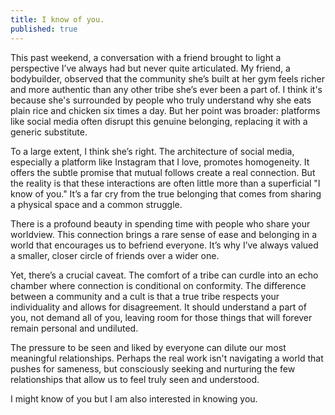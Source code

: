 ```yaml
---
title: I know of you.
published: true
---
```


This past weekend, a conversation with a friend brought to light a perspective I’ve always had but never quite articulated. My friend, a bodybuilder, observed that the community she’s built at her gym feels richer and more authentic than any other tribe she’s ever been a part of. I think it's because she's surrounded by people who truly understand why she eats plain rice and chicken six times a day. But her point was broader: platforms like social media often disrupt this genuine belonging, replacing it with a generic substitute.

To a large extent, I think she’s right. The architecture of social media, especially a platform like Instagram that I love, promotes homogeneity. It offers the subtle promise that mutual follows create a real connection. But the reality is that these interactions are often little more than a superficial "I know of you." It’s a far cry from the true belonging that comes from sharing a physical space and a common struggle.

There is a profound beauty in spending time with people who share your worldview. This connection brings a rare sense of ease and belonging in a world that encourages us to befriend everyone. It’s why I’ve always valued a smaller, closer circle of friends over a wider one.

Yet, there’s a crucial caveat. The comfort of a tribe can curdle into an echo chamber where connection is conditional on conformity. The difference between a community and a cult is that a true tribe respects your individuality and allows for disagreement. It should understand a part of you, not demand all of you, leaving room for those things that will forever remain personal and undiluted.

The pressure to be seen and liked by everyone can dilute our most meaningful relationships. Perhaps the real work isn't navigating a world that pushes for sameness, but consciously seeking and nurturing the few relationships that allow us to feel truly seen and understood.

I might know of you but I am also interested in knowing you. 